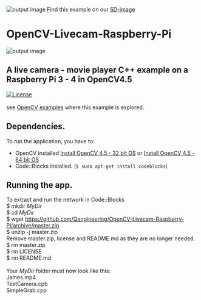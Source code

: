 ![output image](https://qengineering.eu/images/SDcard16GB_tiny.jpg) Find this example on our [SD-image](https://github.com/Qengineering/RPi-image)
# OpenCV-Livecam-Raspberry-Pi
![output image]( https://qengineering.eu/images/JamesOpenCV.jpg )
## A live camera - movie player C++ example on a Raspberry Pi 3 - 4 in OpenCV4.5 <br/> 
[![License](https://img.shields.io/badge/License-BSD%203--Clause-blue.svg)](https://opensource.org/licenses/BSD-3-Clause)<br/><br/>
see [OpenCV examples](https://qengineering.eu/opencv-c-examples-on-raspberry-pi.html) where this example is explored. 
## Dependencies.
To run the application, you have to:
- OpenCV installed [Install OpenCV 4.5 - 32 bit OS](https://qengineering.eu/install-opencv-4.5-on-raspberry-pi-4.html) or [Install OpenCV 4.5 - 64 bit OS](https://qengineering.eu/install-opencv-4.5-on-raspberry-64-os.html) <br/>
- Code::Blocks installed. (```$ sudo apt-get install codeblocks```)
## Running the app.
To extract and run the network in Code::Blocks <br/>
$ mkdir *MyDir* <br/>
$ cd *MyDir* <br/>
$ wget https://github.com/Qengineering/OpenCV-Livecam-Raspberry-Pi/archive/master.zip <br/>
$ unzip -j master.zip <br/>
Remove master.zip, license and README.md as they are no longer needed. <br/> 
$ rm master.zip <br/>
$ rm LICENSE <br/>
$ rm README.md <br/> <br/>
Your *MyDir* folder must now look like this: <br/> 
James.mp4 <br/>
TestCamera.cpb <br/>
SimpleGrab.cpp <br/>

